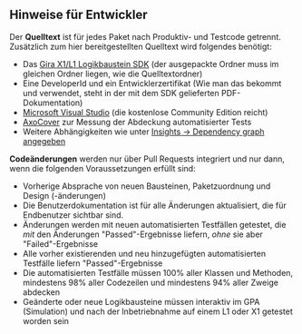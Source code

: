 ## Hinweise für Entwickler

Der **Quelltext** ist für jedes Paket nach Produktiv- und Testcode getrennt.
Zusätzlich zum hier bereitgestellten Quelltext wird folgendes benötigt:
* Das [Gira X1/L1 Logikbaustein SDK](https://partner.gira.de/service/developer.html)
  (der ausgepackte Ordner muss im gleichen Ordner liegen, wie die Quelltextordner)
* Eine DeveloperId und ein Entwicklerzertifikat (Wie man das bekommt und
  verwendet, steht in der mit dem SDK gelieferten PDF-Dokumentation)
* [Microsoft Visual Studio](https://visualstudio.microsoft.com/de/downloads/)
  (die kostenlose Community Edition reicht)
* [AxoCover](https://marketplace.visualstudio.com/items?itemName=axodox1.AxoCover)
  zur Messung der Abdeckung automatisierter Tests
* Weitere Abhängigkeiten wie unter [Insights -> Dependency graph
  angegeben](https://github.com/recomedia/x1-logic-nodes/network/dependencies)

**Codeänderungen** werden nur über Pull Requests integriert und nur dann,
wenn die folgenden Voraussetzungen erfüllt sind:
* Vorherige Absprache von neuen Bausteinen, Paketzuordnung und Design
  (-änderungen)
* Die Benutzerdokumentation ist für alle Änderungen aktualisiert, die für
  Endbenutzer sichtbar sind.
* Änderungen werden mit neuen automatisierten Testfällen getestet, die
  _mit_ den Änderungen "Passed"-Ergebnisse liefern, _ohne_ sie aber
  "Failed"-Ergebnisse
* Alle vorher existierenden und neu hinzugefügten automatisierten Testfälle
  liefern "Passed"-Ergebnisse
* Die automatisierten Testfälle müssen 100% aller Klassen und Methoden,
  mindestens 98% aller Codezeilen und mindestens 94% aller Zweige
  abdecken
* Geänderte oder neue Logikbausteine müssen interaktiv im GPA (Simulation)
  und nach der Inbetriebnahme auf einem L1 oder X1 getestet worden sein

